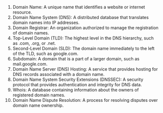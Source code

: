 1. Domain Name: A unique name that identifies a website or internet resource.
2. Domain Name System (DNS): A distributed database that translates domain names into IP addresses.
3. Domain Registrar: An organization authorized to manage the registration of domain names.
4. Top-Level Domain (TLD): The highest level in the DNS hierarchy, such as .com, .org, or .net.
5. Second-Level Domain (SLD): The domain name immediately to the left of the TLD, such as google.com.
6. Subdomain: A domain that is a part of a larger domain, such as mail.google.com.
7. Domain Name Server (DNS) Hosting: A service that provides hosting for DNS records associated with a domain name.
8. Domain Name System Security Extensions (DNSSEC): A security protocol that provides authentication and integrity for DNS data.
9. Whois: A database containing information about the owners of registered domain names.
10. Domain Name Dispute Resolution: A process for resolving disputes over domain name ownership.

